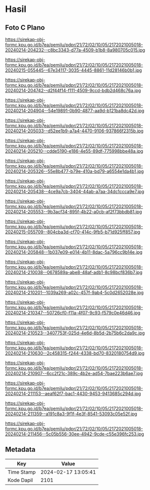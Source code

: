 # Hasil

## Foto C Plano

https://sirekap-obj-formc.kpu.go.id/b7ea/pemilu/pdpr/21/72/02/10/05/2172021005018-20240214-204232--c8bc3343-d77a-4509-b1b8-8a980705c015.jpg

https://sirekap-obj-formc.kpu.go.id/b7ea/pemilu/pdpr/21/72/02/10/05/2172021005018-20240215-055445--67e34117-3035-4445-8861-11d28146b0b1.jpg

https://sirekap-obj-formc.kpu.go.id/b7ea/pemilu/pdpr/21/72/02/10/05/2172021005018-20240214-204742--d2f44f14-f111-4509-9ccd-bdb2d468c76a.jpg

https://sirekap-obj-formc.kpu.go.id/b7ea/pemilu/pdpr/21/72/02/10/05/2172021005018-20240214-204904--54e19891-0b90-4877-aa9d-b121ba8dc42d.jpg

https://sirekap-obj-formc.kpu.go.id/b7ea/pemilu/pdpr/21/72/02/10/05/2172021005018-20240214-205033--d52ee1b9-a7a4-4470-9106-937866f2315b.jpg

https://sirekap-obj-formc.kpu.go.id/b7ea/pemilu/pdpr/21/72/02/10/05/2172021005018-20240214-205210--cdde5190-e186-4e55-89df-775998bbe48a.jpg

https://sirekap-obj-formc.kpu.go.id/b7ea/pemilu/pdpr/21/72/02/10/05/2172021005018-20240214-205326--55e8b477-b79e-410a-bd79-a6554e1da4b1.jpg

https://sirekap-obj-formc.kpu.go.id/b7ea/pemilu/pdpr/21/72/02/10/05/2172021005018-20240214-205438--4ce9a7cb-3404-44ab-a7aa-34dc1ccca9e7.jpg

https://sirekap-obj-formc.kpu.go.id/b7ea/pemilu/pdpr/21/72/02/10/05/2172021005018-20240214-205553--9b3acf34-895f-4b22-a0cb-af2f73bbdb81.jpg

https://sirekap-obj-formc.kpu.go.id/b7ea/pemilu/pdpr/21/72/02/10/05/2172021005018-20240215-055709--804cba3d-cf70-414c-9fb5-b71d925ff857.jpg

https://sirekap-obj-formc.kpu.go.id/b7ea/pemilu/pdpr/21/72/02/10/05/2172021005018-20240214-205848--1b037e09-e014-4b11-8dac-5a796cc9b14e.jpg

https://sirekap-obj-formc.kpu.go.id/b7ea/pemilu/pdpr/21/72/02/10/05/2172021005018-20240214-210038--0678589a-abe8-48af-adb1-8c98bcf836b7.jpg

https://sirekap-obj-formc.kpu.go.id/b7ea/pemilu/pdpr/21/72/02/10/05/2172021005018-20240214-210201--1039a269-a02c-457f-9ab4-5c0d2652028e.jpg

https://sirekap-obj-formc.kpu.go.id/b7ea/pemilu/pdpr/21/72/02/10/05/2172021005018-20240214-210347--50726cf0-f11a-4f07-9c93-f579c0e46d46.jpg

https://sirekap-obj-formc.kpu.go.id/b7ea/pemilu/pdpr/21/72/02/10/05/2172021005018-20240214-210523--3407753f-025d-4e6d-8b5d-2b75b6c2da9c.jpg

https://sirekap-obj-formc.kpu.go.id/b7ea/pemilu/pdpr/21/72/02/10/05/2172021005018-20240214-210630--2c458315-f244-4338-bd70-8320180754d9.jpg

https://sirekap-obj-formc.kpu.go.id/b7ea/pemilu/pdpr/21/72/02/10/05/2172021005018-20240214-210907--6cc2f21c-389c-4b2e-ad54-7bae223b6ae7.jpg

https://sirekap-obj-formc.kpu.go.id/b7ea/pemilu/pdpr/21/72/02/10/05/2172021005018-20240214-211153--aeaf62f7-bac1-4430-9453-9413685c294d.jpg

https://sirekap-obj-formc.kpu.go.id/b7ea/pemilu/pdpr/21/72/02/10/05/2172021005018-20240214-211359--a191c8a3-9f1f-4e3f-8541-53093c05e52f.jpg

https://sirekap-obj-formc.kpu.go.id/b7ea/pemilu/pdpr/21/72/02/10/05/2172021005018-20240214-211456--5c05b556-30ee-4942-9cde-c55e396fc253.jpg


## Metadata

| Key        | Value               |
| ---------- | ------------------- |
| Time Stamp | 2024-02-17 13:05:41 |
| Kode Dapil | 2101                |



